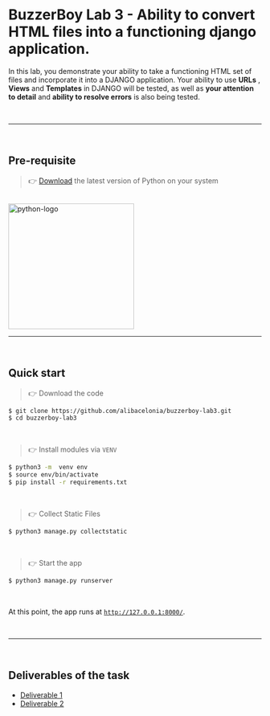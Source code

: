 # BuzzerBoy Lab 3 - Ability to convert HTML files into a functioning django application.

In this lab, you demonstrate your ability to take a functioning HTML set of files and incorporate it into a DJANGO application. Your ability to use **URLs** , **Views** and **Templates** in DJANGO will be tested, as well as **your attention to detail** and **ability to resolve errors** is also being tested.

<br>
<hr>
<br>

## Pre-requisite

> 👉 [Download](https://www.python.org/downloads/) the latest version of Python on your system

<br>

<img src="https://www.python.org/static/img/python-logo@2x.png" alt="python-logo" width="250">

<br>
<hr>
<br>

## Quick start

> 👉 Download the code  

```bash
$ git clone https://github.com/alibacelonia/buzzerboy-lab3.git
$ cd buzzerboy-lab3
```

<br />

> 👉 Install modules via `VENV`  

```bash
$ python3 -m  venv env
$ source env/bin/activate
$ pip install -r requirements.txt
```

<br />

> 👉 Collect Static Files

```bash
$ python3 manage.py collectstatic
```

<br />

> 👉 Start the app

```bash
$ python3 manage.py runserver
```

<br />

At this point, the app runs at [`http://127.0.0.1:8000/`](http://127.0.0.1:8000/). 

<br>
<hr>
<br>


## Deliverables of the task

* [Deliverable 1](#versions)
* [Deliverable 2](#demo)